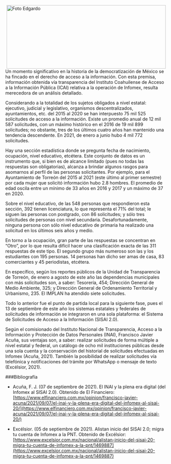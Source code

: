 <p>
   <a title="ir a Otras Publicaciones de este Autor" href="http://www.trcimplan.gob.mx/autores/edgardo-de-la-cruz-torres.html"><img class="img-responsive contenido-imagen" src="../imagenes/128/lic-edgardo-de-la-cruz-torres-top2.png" align="right" alt="Foto Edgardo" width="500" height="200"></a>

</p>

</br></br></br></br></br></br></br></br>

Un momento significativo en la historia de la democratización de México se ha fincado en el derecho de acceso a la información. Con esta premisa, información obtenida vía transparencia del Instituto Coahuilense de Acceso a la Información Pública (ICAI) relativa a la operación de Infomex, resulta merecedora de un análisis detallado.

Considerando a la totalidad de los sujetos obligados a nivel estatal: ejecutivo, judicial y legislativo, organismos descentralizados, ayuntamientos, etc. del 2015 al 2020 se han interpuesto 75 mil 525 solicitudes de acceso a la información. Existe un promedio anual de 12 mil 587 solicitudes, con un máximo histórico en el 2016 de 19 mil 899 solicitudes; no obstante, tres de los últimos cuatro años han mantenido una tendencia descendente. En 2021, de enero a junio hubo 4 mil 772 solicitudes.

Hay una sección estadística donde se pregunta fecha de nacimiento, ocupación, nivel educativo, etcétera. Este conjunto de datos es un instrumento que, si bien es de alcance limitado (pues no todas las respuestas son obligatorias), alcanza a brindar algunos rasgos para asomarnos al perfil de las personas solicitantes.
Por ejemplo, para el Ayuntamiento de Torreón del 2015 al 2021 (este último al primer semestre) por cada mujer que solicitó información hubo 2.8 hombres. El promedio de edad oscila entre un mínimo de 33 años en 2016 y 2017 y un máximo de 37 en 2020.

Sobre el nivel educativo, de las 548 personas que respondieron esta sección, 392 tienen licenciatura, lo que representa el 71% del total; le siguen las personas con postgrado, con 86 solicitudes; y sólo tres solicitudes de personas con nivel secundaria. Desafortunadamente, ninguna persona con sólo nivel educativo de primaria ha realizado una solicitud en los últimos seis años y medio.

En torno a la ocupación, gran parte de las respuestas se concentran en “Otro”, por lo que resulta difícil hacer una clasificación exacta de las 311 respuestas de este tipo. El segundo grupo más numeroso son las y los estudiantes con 195 personas. 14 personas han dicho ser amas de casa, 83 comerciantes y 45 periodistas, etcétera.

En específico, según los reportes públicos de la Unidad de Transparencia de Torreón, de enero a agosto de este año las dependencias municipales con más solicitudes son, a saber: Tesorería, 454; Dirección General de Medio Ambiente, 325; y Dirección General de Ordenamiento Territorial y Urbanismo, 235. El IMPLAN ha atendido siete solicitudes.

Todo lo anterior fue el punto de partida local para la siguiente fase, pues el 13 de septiembre de este año los sistemas estatales y federales de solicitudes de información se integraron en una sola plataforma: el Sistema de Solicitudes de Acceso a la Información (SISAI 2.0).

Según el comisionado del Instituto Nacional de Transparencia, Acceso a la Información y Protección de Datos Personales (INAI), Francisco Javier Acuña, sus ventajas son, a saber: realizar solicitudes de forma múltiple a nivel estatal y federal, un catálogo de ocho mil instituciones públicas desde una sola cuenta y la conservación del historial de solicitudes efectuadas en Infomex (Acuña, 2021). También la posibilidad de realizar solicitudes vía telefónica y notificaciones del trámite por WhatsApp o mensaje de texto (Excélsior, 2021).

###Bibliografía

- Acuña, F. J. (07 de septiembre de 2021). El INAI y la plena era digital (del Infomex al SISAI 2.0). Obtenido de El Financiero: [https://www.elfinanciero.com.mx/opinion/francisco-javier-acuna/2021/09/07/el-inai-y-la-plena-era-digital-del-infomex-al-sisai-20/](https://www.elfinanciero.com.mx/opinion/francisco-javier-acuna/2021/09/07/el-inai-y-la-plena-era-digital-del-infomex-al-sisai-20/)

- Excélsior. (05 de septiembre de 2021). Alistan inicio del SISAI 2.0; migra tu cuenta de Infomex a la PNT. Obtenido de Excélsior: [https://www.excelsior.com.mx/nacional/alistan-inicio-del-sisai-20-migra-tu-cuenta-de-infomex-a-la-pnt/1469887](https://www.excelsior.com.mx/nacional/alistan-inicio-del-sisai-20-migra-tu-cuenta-de-infomex-a-la-pnt/1469887)
